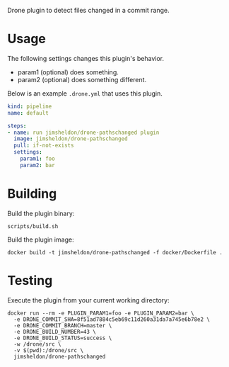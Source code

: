 Drone plugin to detect files changed in a commit range.

# Usage

The following settings changes this plugin's behavior.

* param1 (optional) does something.
* param2 (optional) does something different.

Below is an example `.drone.yml` that uses this plugin.

```yaml
kind: pipeline
name: default

steps:
- name: run jimsheldon/drone-pathschanged plugin
  image: jimsheldon/drone-pathschanged
  pull: if-not-exists
  settings:
    param1: foo
    param2: bar
```

# Building

Build the plugin binary:

```text
scripts/build.sh
```

Build the plugin image:

```text
docker build -t jimsheldon/drone-pathschanged -f docker/Dockerfile .
```

# Testing

Execute the plugin from your current working directory:

```text
docker run --rm -e PLUGIN_PARAM1=foo -e PLUGIN_PARAM2=bar \
  -e DRONE_COMMIT_SHA=8f51ad7884c5eb69c11d260a31da7a745e6b78e2 \
  -e DRONE_COMMIT_BRANCH=master \
  -e DRONE_BUILD_NUMBER=43 \
  -e DRONE_BUILD_STATUS=success \
  -w /drone/src \
  -v $(pwd):/drone/src \
  jimsheldon/drone-pathschanged
```
